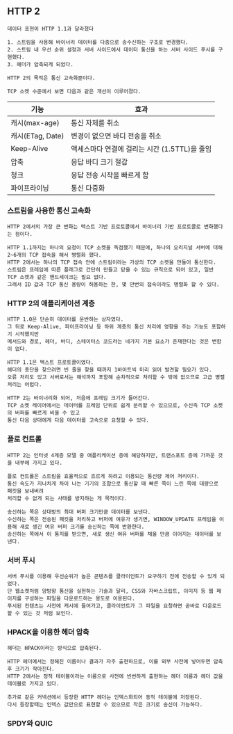 ## HTTP 2
```
데이터 표현이 HTTP 1.1과 달라졌다

1. 스트림을 사용해 바이너리 데이터를 다중으로 송수신하는 구조로 변경했다.
2. 스트림 내 우선 순위 설정과 서버 사이드에서 데이터 통신을 하는 서버 사이드 푸시를 구현했다.
3. 헤더가 압축되게 되었다.

HTTP 2의 목적은 통신 고속화뿐이다.

TCP 소켓 수준에서 보면 다음과 같은 개선이 이루어졌다.
```

|기능|효과|
|---|---|
|캐시(max-age)|통신 자체를 취소|
|캐시(ETag, Date)|변경이 없으면 바디 전송을 취소|
|Keep-Alive|액세스마다 연결에 걸리는 시간 (1.5TTL)을 줄임|
|압축|응답 바디 크기 절감|
|청크|응답 전송 시작을 빠르게 함|
|파이프라이닝|통신 다중화|


### 스트림을 사용한 통신 고속화
```
HTTP 2에서의 가장 큰 변화는 텍스트 기반 프로토콜에서 바이너리 기반 프로토콜로 변화했다는 점이다.

HTTP 1.1까지는 하나의 요청이 TCP 소켓을 독점했기 때문에, 하나의 오리지널 서버에 대해 2~6개의 TCP 접속을 해서 병렬화 했다.
HTTP 2에서는 하나의 TCP 접속 안에 스트림이라는 가상의 TCP 소켓을 만들어 통신한다.
스트림은 프레임에 따른 플래그로 간단히 만들고 닫을 수 있는 규칙으로 되어 있고, 일반 TCP 소켓과 같은 핸드셰이크는 필요 없다.
그래서 ID 값과 TCP 통신 용량이 허용하는 한, 몇 만번의 접속이라도 병렬화 할 수 있다.
```

### HTTP 2의 애플리케이션 계층
```
HTTP 1.0은 단순히 데이터를 운반하는 상자였다.
그 뒤로 Keep-Alive, 파이프라이닝 등 하위 계층의 통신 처리에 영향을 주는 기능도 포함하기 시작했지만
메서드와 경로, 헤더, 바디, 스테이터스 코드라는 네가지 기본 요소가 존재한다는 것은 변함이 없다.

HTTP 1.1은 텍스트 프로토콜이였다.
헤더의 종단을 찾으려면 빈 줄을 찾을 때까지 1바이트씩 미리 읽어 발견할 필요가 있다.
오류 처리도 있고 서버로서는 해석까지 포함해 순차적으로 처리할 수 밖에 없으므로 고급 병렬 처리는 어렵다.

HTTP 2는 바이너리화 되어, 처음에 프레임 크기가 들어간다.
TCP 소켓 레이어에서는 데이터를 프레임 단위로 쉽게 분리할 수 있으므로, 수신측 TCP 소켓의 버퍼를 빠르게 비울 수 있고
통신 다음 상대에게 다음 데이터를 고속으로 요청할 수 있다.
```

### 플로 컨트롤
```
HTTP 2는 인터넷 4계층 모델 중 애플리케이션 층에 해당하지만, 트랜스포트 층에 가까운 것을 내부에 가지고 있다.

플로 컨트롤은 스트림을 효율적으로 흐르게 하려고 이용되는 통신량 제어 처리이다.
통신 속도가 지나치게 차이 나는 기기의 조합으로 통신할 때 빠른 쪽이 느린 쪽에 대량으로 패킷을 보내버려
처리할 수 없게 되는 사태를 방지하는 게 목적이다.

송신하는 쪽은 상대방의 최대 버퍼 크기만큼 데이터를 보낸다.
수신하는 쪽은 전송된 패킷을 처리하고 버퍼에 여유가 생기면, WINDOW_UPDATE 프레임을 이용해 새로 생긴 여유 버퍼 크기를 송신하는 쪽에 반환한다.
송신하는 쪽에서 이 통지를 받으면, 새로 생신 여유 버퍼를 채울 만큼 이어지는 데이터를 보낸다.
```

### 서버 푸시
```
서버 푸시를 이용해 우선순위가 높은 콘텐츠를 클라이언트가 요구하기 전에 전송할 수 있게 되었다.
단 웹소켓처럼 양방향 통신을 실현하는 기술과 달리, CSS와 자바스크립트, 이미지 등 웹 페이지를 구성하는 파일을 다운로드하는 용도로 이용된다.
푸시된 컨텐츠는 사전에 캐시에 들어가고, 클라이언트가 그 파일을 요청하면 곧바로 다운로드할 수 있는 것 처럼 보인다.
```

### HPACK을 이용한 헤더 압축
```
헤더는 HPACK이라는 방식으로 압축된다.

HTTP 헤더에서는 정해진 이름이나 결과가 자주 출현하므로, 이를 외부 사전에 넣어두면 압축 후 크기가 작아진다.
HTTP 2에서는 정적 테이블이라는 이름으로 사전에 빈번하게 출현하는 헤더 이름과 헤더 값을 테이블로 가지고 있다.

추가로 같은 커넥션에서 등장한 HTTP 헤더는 인덱스화되어 동적 테이블에 저장된다.
다시 등장할때는 인덱스 값만으로 표현할 수 있으므로 작은 크기로 송신이 가능하다.
```

### SPDY와 QUIC
```

```



























